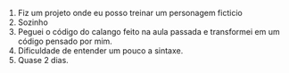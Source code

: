 1. Fiz um projeto onde eu posso treinar um personagem ficticio
2. Sozinho
3. Peguei o código do calango feito na aula passada e transformei em um código pensado por mim.
4. Dificuldade de entender um pouco a sintaxe.
5. Quase 2 dias.